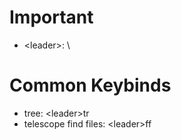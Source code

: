 # Important
- \<leader\>: \
# Common Keybinds
- tree: \<leader\>tr
- telescope find files: \<leader\>ff
